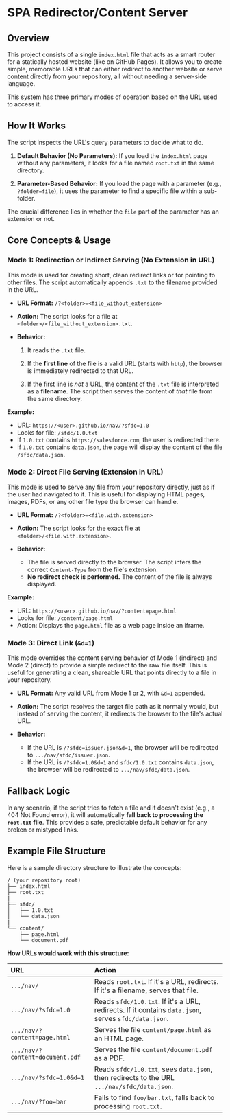 # SPA Redirector/Content Server

## Overview

This project consists of a single `index.html` file that acts as a smart router for a statically hosted website (like on GitHub Pages). It allows you to create simple, memorable URLs that can either redirect to another website or serve content directly from your repository, all without needing a server-side language.

This system has three primary modes of operation based on the URL used to access it.

## How It Works

The script inspects the URL's query parameters to decide what to do.

1.  **Default Behavior (No Parameters):** If you load the `index.html` page without any parameters, it looks for a file named `root.txt` in the same directory.

2.  **Parameter-Based Behavior:** If you load the page with a parameter (e.g., `?folder=file`), it uses the parameter to find a specific file within a sub-folder.

The crucial difference lies in whether the `file` part of the parameter has an extension or not.

## Core Concepts & Usage

### Mode 1: Redirection or Indirect Serving (No Extension in URL)

This mode is used for creating short, clean redirect links or for pointing to other files. The script automatically appends `.txt` to the filename provided in the URL.

* **URL Format:** `/?<folder>=<file_without_extension>`

* **Action:** The script looks for a file at `<folder>/<file_without_extension>.txt`.

* **Behavior:**

    1.  It reads the `.txt` file.

    2.  If the **first line** of the file is a valid URL (starts with `http`), the browser is immediately redirected to that URL.

    3.  If the first line is *not* a URL, the content of the `.txt` file is interpreted as a **filename**. The script then serves the content of *that* file from the same directory.

**Example:**

* URL: `https://<user>.github.io/nav/?sfdc=1.0`
* Looks for file: `/sfdc/1.0.txt`
* If `1.0.txt` contains `https://salesforce.com`, the user is redirected there.
* If `1.0.txt` contains `data.json`, the page will display the content of the file `/sfdc/data.json`.

### Mode 2: Direct File Serving (Extension in URL)

This mode is used to serve any file from your repository directly, just as if the user had navigated to it. This is useful for displaying HTML pages, images, PDFs, or any other file type the browser can handle.

* **URL Format:** `/?<folder>=<file.with.extension>`

* **Action:** The script looks for the exact file at `<folder>/<file.with.extension>`.

* **Behavior:**

    * The file is served directly to the browser. The script infers the correct `Content-Type` from the file's extension.
    * **No redirect check is performed.** The content of the file is always displayed.

**Example:**

* URL: `https://<user>.github.io/nav/?content=page.html`
* Looks for file: `/content/page.html`
* Action: Displays the `page.html` file as a web page inside an iframe.

### Mode 3: Direct Link (`&d=1`)

This mode overrides the content serving behavior of Mode 1 (indirect) and Mode 2 (direct) to provide a simple redirect to the raw file itself. This is useful for generating a clean, shareable URL that points directly to a file in your repository.

* **URL Format:** Any valid URL from Mode 1 or 2, with `&d=1` appended.

* **Action:** The script resolves the target file path as it normally would, but instead of serving the content, it redirects the browser to the file's actual URL.

* **Behavior:**
    * If the URL is `/?sfdc=issuer.json&d=1`, the browser will be redirected to `.../nav/sfdc/issuer.json`.
    * If the URL is `/?sfdc=1.0&d=1` and `sfdc/1.0.txt` contains `data.json`, the browser will be redirected to `.../nav/sfdc/data.json`.

## Fallback Logic

In any scenario, if the script tries to fetch a file and it doesn't exist (e.g., a 404 Not Found error), it will automatically **fall back to processing the `root.txt` file**. This provides a safe, predictable default behavior for any broken or mistyped links.

## Example File Structure

Here is a sample directory structure to illustrate the concepts:

```
/ (your repository root)
├── index.html
├── root.txt
|
├── sfdc/
│   ├── 1.0.txt
│   └── data.json
|
└── content/
    ├── page.html
    └── document.pdf
```

**How URLs would work with this structure:**

| URL | Action |
| :-- | :-- |
| `.../nav/` | Reads `root.txt`. If it's a URL, redirects. If it's a filename, serves that file. |
| `.../nav/?sfdc=1.0` | Reads `sfdc/1.0.txt`. If it's a URL, redirects. If it contains `data.json`, serves `sfdc/data.json`. |
| `.../nav/?content=page.html` | Serves the file `content/page.html` as an HTML page. |
| `.../nav/?content=document.pdf` | Serves the file `content/document.pdf` as a PDF. |
| `.../nav/?sfdc=1.0&d=1` | Reads `sfdc/1.0.txt`, sees `data.json`, then redirects to the URL `.../nav/sfdc/data.json`. |
| `.../nav/?foo=bar` | Fails to find `foo/bar.txt`, falls back to processing `root.txt`. |
